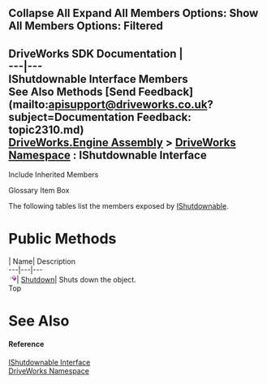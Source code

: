 Collapse All Expand All Members Options: Show All  Members Options: Filtered   
---  
DriveWorks SDK Documentation  |   
---|---  
IShutdownable Interface Members   
See Also Methods [Send Feedback](mailto:apisupport@driveworks.co.uk?subject=Documentation Feedback: topic2310.md)  
[DriveWorks.Engine Assembly](topic2156.md) > [DriveWorks Namespace](topic2159.md) : IShutdownable Interface  
---  
  
Include Inherited Members    


Glossary Item Box

The following tables list the members exposed by [IShutdownable](topic2310.md).

# Public Methods

| Name| Description  
---|---|---  
![ Method](dotnetimages/Method.gif)| [Shutdown](topic2315.md)| Shuts down the object.   
Top

# See Also

#### Reference

[IShutdownable Interface](topic2310.md)   
[DriveWorks Namespace](topic2159.md)


